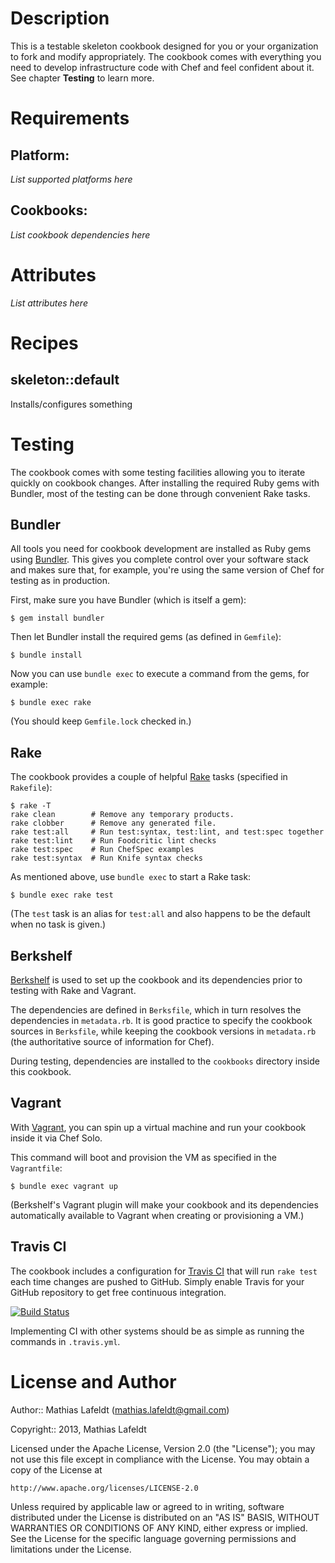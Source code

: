 Description
===========

This is a testable skeleton cookbook designed for you or your organization to
fork and modify appropriately. The cookbook comes with everything you need to
develop infrastructure code with Chef and feel confident about it. See chapter
**Testing** to learn more.

Requirements
============

## Platform:

*List supported platforms here*

## Cookbooks:

*List cookbook dependencies here*

Attributes
==========

*List attributes here*

Recipes
=======

## skeleton::default

Installs/configures something

Testing
=======

The cookbook comes with some testing facilities allowing you to iterate quickly
on cookbook changes. After installing the required Ruby gems with Bundler, most
of the testing can be done through convenient Rake tasks.

## Bundler

All tools you need for cookbook development are installed as Ruby gems using
[Bundler](http://gembundler.com). This gives you complete control over your
software stack and makes sure that, for example, you're using the same version
of Chef for testing as in production.

First, make sure you have Bundler (which is itself a gem):

    $ gem install bundler

Then let Bundler install the required gems (as defined in `Gemfile`):

    $ bundle install

Now you can use `bundle exec` to execute a command from the gems, for example:

    $ bundle exec rake

(You should keep `Gemfile.lock` checked in.)

## Rake

The cookbook provides a couple of helpful [Rake](http://rake.rubyforge.org)
tasks (specified in `Rakefile`):

    $ rake -T
    rake clean        # Remove any temporary products.
    rake clobber      # Remove any generated file.
    rake test:all     # Run test:syntax, test:lint, and test:spec together
    rake test:lint    # Run Foodcritic lint checks
    rake test:spec    # Run ChefSpec examples
    rake test:syntax  # Run Knife syntax checks

As mentioned above, use `bundle exec` to start a Rake task:

    $ bundle exec rake test

(The `test` task is an alias for `test:all` and also happens to be the default
when no task is given.)

## Berkshelf

[Berkshelf](http://berkshelf.com) is used to set up the cookbook and its
dependencies prior to testing with Rake and Vagrant.

The dependencies are defined in `Berksfile`, which in turn resolves the
dependencies in `metadata.rb`. It is good practice to specify the cookbook
sources in `Berksfile`, while keeping the cookbook versions in `metadata.rb`
(the authoritative source of information for Chef).

During testing, dependencies are installed to the `cookbooks` directory inside
this cookbook.

## Vagrant

With [Vagrant](http://vagrantup.com), you can spin up a virtual machine and run
your cookbook inside it via Chef Solo.

This command will boot and provision the VM as specified in the `Vagrantfile`:

    $ bundle exec vagrant up

(Berkshelf's Vagrant plugin will make your cookbook and its dependencies
automatically available to Vagrant when creating or provisioning a VM.)

## Travis CI

The cookbook includes a configuration for [Travis CI](https://travis-ci.org) that
will run `rake test` each time changes are pushed to GitHub. Simply enable Travis
for your GitHub repository to get free continuous integration.

[![Build Status](https://travis-ci.org/mlafeldt/skeleton-cookbook.png?branch=master)](https://travis-ci.org/mlafeldt/skeleton-cookbook)

Implementing CI with other systems should be as simple as running the commands
in `.travis.yml`.

License and Author
==================

Author:: Mathias Lafeldt (<mathias.lafeldt@gmail.com>)

Copyright:: 2013, Mathias Lafeldt

Licensed under the Apache License, Version 2.0 (the "License");
you may not use this file except in compliance with the License.
You may obtain a copy of the License at

    http://www.apache.org/licenses/LICENSE-2.0

Unless required by applicable law or agreed to in writing, software
distributed under the License is distributed on an "AS IS" BASIS,
WITHOUT WARRANTIES OR CONDITIONS OF ANY KIND, either express or implied.
See the License for the specific language governing permissions and
limitations under the License.
